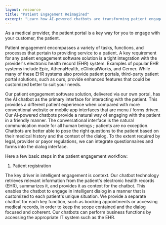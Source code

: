 ```yaml
---
layout: resource
title: "Patient Engagement Reimagined"
excerpt: "Learn how AI-powered chatbots are transforming patient engagement in modern healthcare practices."
---
```



As a medical provider, the patient portal is a key way for you to engage with your customer, the patient. 

<!--more-->

Patient engagement encompasses a variety of tasks, functions, and processes that pertain to providing service to a patient. A key requirement for any patient engagement software solution is a tight integration with the provider's electronic health record (EHR) system. Examples of popular EHR systems include Epic, AthenaHealth, eClinicalWorks, and Cerner. While many of these EHR systems also provide patient portals, third-party patient portal solutions, such as ours, provide enhanced features that could be customized better to suit your needs. 

Our patient engagement software solution, delivered via our own portal, has the AI chatbot as the primary interface for interacting with the patient. This provides a different patient experience when compared with more conventional website or mobile app interfaces that are menu / forms driven. Our AI-powered chatbots provide a natural way of engaging with the patient in a friendly manner. The conversational interface is the natural communication mode for all human beings ; patients are no exception. Chatbots are better able to pose the right questions to the patient based on their medical history and the context of the dialog. To the extent required by legal, provider or payor regulations, we can integrate questionnaires and forms into the dialog interface. 

Here a few basic steps in the patient engagement workflow:

1. Patient registration

 

The key driver in intelligent engagement is context. Our chatbot technology retrieves relevant information from the patient's electronic health records (EHR), summarizes it, and provides it as context for the chatbot. This enables the chatbot to engage in intelligent dialog in a manner that is customized to each patient's unique situation. We provide a separate chatbot for each key function, such as booking appointments or accessing medical records, in order to keep the scope contained and the dialog focused and coherent. Our chatbots can perform business functions by accessing the appropriate IT system such as the EHR.

